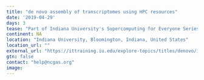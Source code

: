 ```yaml
---
title: "de novo assembly of transcriptomes using HPC resources"
date: '2019-04-29'
days: 3
tease: "Part of Indiana University's Supercomputing for Everyone Series"
continent: NA
location: "Indiana University, Bloomington, Indiana, United States"
location_url: ""
external_url: "https://ittraining.iu.edu/explore-topics/titles/denovo/index.html"
gtn: false
contact: "help@ncgas.org"
image: 
---
```

